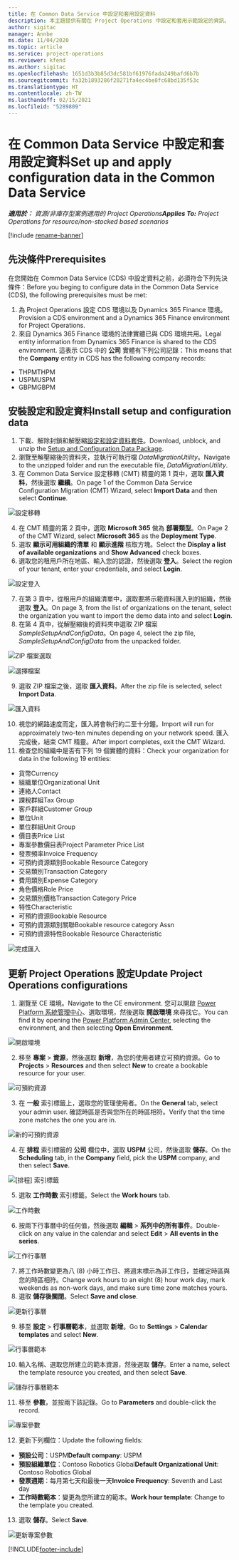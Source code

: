 ```yaml
---
title: 在 Common Data Service 中設定和套用設定資料
description: 本主題提供有關在 Project Operations 中設定和套用示範設定的資訊。
author: sigitac
manager: Annbe
ms.date: 11/04/2020
ms.topic: article
ms.service: project-operations
ms.reviewer: kfend
ms.author: sigitac
ms.openlocfilehash: 1651d3b3b85d3dc581bf61976fada249bafd6b7b
ms.sourcegitcommit: fa32b1893286f20271fa4ec4be8fc68bd135f53c
ms.translationtype: HT
ms.contentlocale: zh-TW
ms.lasthandoff: 02/15/2021
ms.locfileid: "5289809"
---
```

# <a name="set-up-and-apply-configuration-data-in-the-common-data-service"></a><span data-ttu-id="0d5e8-103">在 Common Data Service 中設定和套用設定資料</span><span class="sxs-lookup"><span data-stu-id="0d5e8-103">Set up and apply configuration data in the Common Data Service</span></span> 

<span data-ttu-id="0d5e8-104">_**適用於：** 資源/非庫存型案例適用的 Project Operations_</span><span class="sxs-lookup"><span data-stu-id="0d5e8-104">_**Applies To:** Project Operations for resource/non-stocked based scenarios_</span></span>

[!include [rename-banner](~/includes/cc-data-platform-banner.md)]

## <a name="prerequisites"></a><span data-ttu-id="0d5e8-105">先決條件</span><span class="sxs-lookup"><span data-stu-id="0d5e8-105">Prerequisites</span></span>

<span data-ttu-id="0d5e8-106">在您開始在 Common Data Service (CDS) 中設定資料之前，必須符合下列先決條件：</span><span class="sxs-lookup"><span data-stu-id="0d5e8-106">Before you beging to configure data in the Common Data Service (CDS), the following prerequisites must be met:</span></span>

1.  <span data-ttu-id="0d5e8-107">為 Project Operations 設定 CDS 環境以及 Dynamics 365 Finance 環境。</span><span class="sxs-lookup"><span data-stu-id="0d5e8-107">Provision a CDS environment and a Dynamics 365 Finance environment for Project Operations.</span></span>
2.  <span data-ttu-id="0d5e8-108">來自 Dynamics 365 Finance 環境的法律實體已與 CDS 環境共用。</span><span class="sxs-lookup"><span data-stu-id="0d5e8-108">Legal entity information from Dynamics 365 Finance is shared to the CDS environment.</span></span> <span data-ttu-id="0d5e8-109">這表示 CDS 中的 **公司** 實體有下列公司記錄：</span><span class="sxs-lookup"><span data-stu-id="0d5e8-109">This means that the **Company** entity in CDS has the following company records:</span></span>
  - <span data-ttu-id="0d5e8-110">THPM</span><span class="sxs-lookup"><span data-stu-id="0d5e8-110">THPM</span></span>
  - <span data-ttu-id="0d5e8-111">USPM</span><span class="sxs-lookup"><span data-stu-id="0d5e8-111">USPM</span></span>
  - <span data-ttu-id="0d5e8-112">GBPM</span><span class="sxs-lookup"><span data-stu-id="0d5e8-112">GBPM</span></span>

## <a name="install-setup-and-configuration-data"></a><span data-ttu-id="0d5e8-113">安裝設定和設定資料</span><span class="sxs-lookup"><span data-stu-id="0d5e8-113">Install setup and configuration data</span></span>

1. <span data-ttu-id="0d5e8-114">下載、解除封鎖和解壓縮[設定和設定資料套件](https://download.microsoft.com/download/1/3/4/1349369c-6209-42b7-b3b4-5be0e67cacd8/ProjOpsSampleSetupData-%20Integrated%20UR1.zip)。</span><span class="sxs-lookup"><span data-stu-id="0d5e8-114">Download, unblock, and unzip the [Setup and Configuration Data Package](https://download.microsoft.com/download/1/3/4/1349369c-6209-42b7-b3b4-5be0e67cacd8/ProjOpsSampleSetupData-%20Integrated%20UR1.zip).</span></span>
2. <span data-ttu-id="0d5e8-115">瀏覽至解壓縮後的資料夾，並執行可執行檔 *DataMigrationUtility*。</span><span class="sxs-lookup"><span data-stu-id="0d5e8-115">Navigate to the unzipped folder and run the executable file, *DataMigrationUtility*.</span></span>
3. <span data-ttu-id="0d5e8-116">在 Common Data Service 設定移轉 (CMT) 精靈的第 1 頁中，選取 **匯入資料**，然後選取 **繼續**。</span><span class="sxs-lookup"><span data-stu-id="0d5e8-116">On page 1 of the Common Data Service Configuration Migration (CMT) Wizard, select **Import Data** and then select **Continue**.</span></span>

![設定移轉](./media/1ConfigurationMigration.png)

4. <span data-ttu-id="0d5e8-118">在 CMT 精靈的第 2 頁中，選取 **Microsoft 365** 做為 **部署類型**。</span><span class="sxs-lookup"><span data-stu-id="0d5e8-118">On Page 2 of the CMT Wizard, select **Microsoft 365** as the **Deployment Type**.</span></span>
5. <span data-ttu-id="0d5e8-119">選取 **顯示可用組織的清單** 和 **顯示進階** 核取方塊。</span><span class="sxs-lookup"><span data-stu-id="0d5e8-119">Select the **Display a list of available organizations** and **Show Advanced** check boxes.</span></span>
6. <span data-ttu-id="0d5e8-120">選取您的租用戶所在地區、輸入您的認證，然後選取 **登入**。</span><span class="sxs-lookup"><span data-stu-id="0d5e8-120">Select the region of your tenant, enter your credentials, and select **Login**.</span></span>

![設定登入](./media/2ConfigurationSignin.png)

7. <span data-ttu-id="0d5e8-122">在第 3 頁中，從租用戶的組織清單中，選取要將示範資料匯入到的組織，然後選取 **登入**。</span><span class="sxs-lookup"><span data-stu-id="0d5e8-122">On page 3, from the list of organizations on the tenant, select the organization you want to import the demo data into and select **Login**.</span></span>
8. <span data-ttu-id="0d5e8-123">在第 4 頁中，從解壓縮後的資料夾中選取 ZIP 檔案 *SampleSetupAndConfigData*。</span><span class="sxs-lookup"><span data-stu-id="0d5e8-123">On page 4, select the zip file, *SampleSetupAndConfigData* from the unpacked folder.</span></span>

![ZIP 檔案選取](./media/3ZipFile.png)

![選擇檔案](./media/4SelectAFile.png)

9. <span data-ttu-id="0d5e8-126">選取 ZIP 檔案之後，選取 **匯入資料**。</span><span class="sxs-lookup"><span data-stu-id="0d5e8-126">After the zip file is selected, select **Import Data**.</span></span>

![匯入資料​​](./media/5ImportData.png)

10. <span data-ttu-id="0d5e8-128">視您的網路速度而定，匯入將會執行約二至十分鐘。</span><span class="sxs-lookup"><span data-stu-id="0d5e8-128">Import will run for approximately two-ten minutes depending on your network speed.</span></span> <span data-ttu-id="0d5e8-129">匯入完成後，結束 CMT 精靈。</span><span class="sxs-lookup"><span data-stu-id="0d5e8-129">After import completes, exit the CMT Wizard.</span></span> 
11. <span data-ttu-id="0d5e8-130">檢查您的組織中是否有下列 19 個實體的資料：</span><span class="sxs-lookup"><span data-stu-id="0d5e8-130">Check your organization for data in the following 19 entities:</span></span>

  - <span data-ttu-id="0d5e8-131">貨幣</span><span class="sxs-lookup"><span data-stu-id="0d5e8-131">Currency</span></span>
  - <span data-ttu-id="0d5e8-132">組織單位</span><span class="sxs-lookup"><span data-stu-id="0d5e8-132">Organizational Unit</span></span>
  - <span data-ttu-id="0d5e8-133">連絡人</span><span class="sxs-lookup"><span data-stu-id="0d5e8-133">Contact</span></span>
  - <span data-ttu-id="0d5e8-134">課稅群組</span><span class="sxs-lookup"><span data-stu-id="0d5e8-134">Tax Group</span></span>
  - <span data-ttu-id="0d5e8-135">客戶群組</span><span class="sxs-lookup"><span data-stu-id="0d5e8-135">Customer Group</span></span>
  - <span data-ttu-id="0d5e8-136">單位</span><span class="sxs-lookup"><span data-stu-id="0d5e8-136">Unit</span></span>
  - <span data-ttu-id="0d5e8-137">單位群組</span><span class="sxs-lookup"><span data-stu-id="0d5e8-137">Unit Group</span></span>
  - <span data-ttu-id="0d5e8-138">價目表</span><span class="sxs-lookup"><span data-stu-id="0d5e8-138">Price List</span></span>
  - <span data-ttu-id="0d5e8-139">專案參數價目表</span><span class="sxs-lookup"><span data-stu-id="0d5e8-139">Project Parameter Price List</span></span>
  - <span data-ttu-id="0d5e8-140">發票頻率</span><span class="sxs-lookup"><span data-stu-id="0d5e8-140">Invoice Frequency</span></span>
  - <span data-ttu-id="0d5e8-141">可預約資源類別</span><span class="sxs-lookup"><span data-stu-id="0d5e8-141">Bookable Resource Category</span></span>
  - <span data-ttu-id="0d5e8-142">交易類別</span><span class="sxs-lookup"><span data-stu-id="0d5e8-142">Transaction Category</span></span>
  - <span data-ttu-id="0d5e8-143">費用類別</span><span class="sxs-lookup"><span data-stu-id="0d5e8-143">Expense Category</span></span>
  - <span data-ttu-id="0d5e8-144">角色價格</span><span class="sxs-lookup"><span data-stu-id="0d5e8-144">Role Price</span></span>
  - <span data-ttu-id="0d5e8-145">交易類別價格</span><span class="sxs-lookup"><span data-stu-id="0d5e8-145">Transaction Category Price</span></span>
  - <span data-ttu-id="0d5e8-146">特性</span><span class="sxs-lookup"><span data-stu-id="0d5e8-146">Characteristic</span></span>
  - <span data-ttu-id="0d5e8-147">可預約資源</span><span class="sxs-lookup"><span data-stu-id="0d5e8-147">Bookable Resource</span></span>
  - <span data-ttu-id="0d5e8-148">可預約資源類別關聯</span><span class="sxs-lookup"><span data-stu-id="0d5e8-148">Bookable resource category Assn</span></span>
  - <span data-ttu-id="0d5e8-149">可預約資源特性</span><span class="sxs-lookup"><span data-stu-id="0d5e8-149">Bookable Resource Characteristic</span></span>

![完成匯入](./media/6CompleteImport.png)

## <a name="update-project-operations-configurations"></a><span data-ttu-id="0d5e8-151">更新 Project Operations 設定</span><span class="sxs-lookup"><span data-stu-id="0d5e8-151">Update Project Operations configurations</span></span>

1. <span data-ttu-id="0d5e8-152">瀏覽至 CE 環境。</span><span class="sxs-lookup"><span data-stu-id="0d5e8-152">Navigate to the CE environment.</span></span> <span data-ttu-id="0d5e8-153">您可以開啟 [Power Platform 系統管理中心](https://admin.powerplatform.microsoft.com/environments)、選取環境，然後選取 **開啟環境** 來尋找它。</span><span class="sxs-lookup"><span data-stu-id="0d5e8-153">You can find it by opening the [Power Platform Admin Center](https://admin.powerplatform.microsoft.com/environments), selecting the environment, and then selecting **Open Environment**.</span></span> 

![開啟環境](./media/7OpenEnvironment.png)

2. <span data-ttu-id="0d5e8-155">移至 **專案** > **資源**，然後選取 **新增**，為您的使用者建立可預約資源。</span><span class="sxs-lookup"><span data-stu-id="0d5e8-155">Go to **Projects** > **Resources** and then select **New** to create a bookable resource for your user.</span></span>

![可預約資源](./media/8BookableResources.png)

3. <span data-ttu-id="0d5e8-157">在 **一般** 索引標籤上，選取您的管理使用者。</span><span class="sxs-lookup"><span data-stu-id="0d5e8-157">On the **General** tab, select your admin user.</span></span> <span data-ttu-id="0d5e8-158">確認時區是否與您所在的時區相符。</span><span class="sxs-lookup"><span data-stu-id="0d5e8-158">Verify that the time zone matches the one you are in.</span></span> 

![新的可預約資源](./media/9NewBookableResource.png)

4. <span data-ttu-id="0d5e8-160">在 **排程** 索引標籤的 **公司** 欄位中，選取 **USPM** 公司，然後選取 **儲存**。</span><span class="sxs-lookup"><span data-stu-id="0d5e8-160">On the **Scheduling** tab, in the **Company** field, pick the **USPM** company, and then select **Save**.</span></span> 

![[排程] 索引標籤](./media/10SchedulingTab.png)

5. <span data-ttu-id="0d5e8-162">選取 **工作時數** 索引標籤。</span><span class="sxs-lookup"><span data-stu-id="0d5e8-162">Select the **Work hours** tab.</span></span>  

![工作時數](./media/11WorkHours.png)

6. <span data-ttu-id="0d5e8-164">按兩下行事曆中的任何值，然後選取 **編輯** > **系列中的所有事件**。</span><span class="sxs-lookup"><span data-stu-id="0d5e8-164">Double-click on any value in the calendar and select **Edit** > **All events in the series**.</span></span> 

![工作行事曆](./media/12WorkCalendar.png)

7. <span data-ttu-id="0d5e8-166">將工作時數變更為八 (8) 小時工作日、將週末標示為非工作日，並確定時區與您的時區相符。</span><span class="sxs-lookup"><span data-stu-id="0d5e8-166">Change work hours to an eight (8) hour work day, mark weekends as non-work days, and make sure time zone matches yours.</span></span> 
8. <span data-ttu-id="0d5e8-167">選取 **儲存後關閉**。</span><span class="sxs-lookup"><span data-stu-id="0d5e8-167">Select **Save and close**.</span></span>

![更新行事曆](./media/13UpdateCalendar.png)

9. <span data-ttu-id="0d5e8-169">移至 **設定** > **行事曆範本**，並選取 **新增**。</span><span class="sxs-lookup"><span data-stu-id="0d5e8-169">Go to **Settings** > **Calendar templates** and select **New**.</span></span>
 
 ![行事曆範本](./media/14CalendarTemplates.png)
 
 10. <span data-ttu-id="0d5e8-171">輸入名稱、選取您所建立的範本資源，然後選取 **儲存**。</span><span class="sxs-lookup"><span data-stu-id="0d5e8-171">Enter a name, select the template resource you created, and then select **Save**.</span></span> 
 
 ![儲存行事曆範本](./media/15SaveCalendarTemplate.png)
 
 11. <span data-ttu-id="0d5e8-173">移至 **參數**，並按兩下該記錄。</span><span class="sxs-lookup"><span data-stu-id="0d5e8-173">Go to **Parameters** and double-click the record.</span></span> 
 
 ![專案參數](./media/16ProjectParameters.png)
 
12. <span data-ttu-id="0d5e8-175">更新下列欄位：</span><span class="sxs-lookup"><span data-stu-id="0d5e8-175">Update the following fields:</span></span>

 - <span data-ttu-id="0d5e8-176">**預設公司**：USPM</span><span class="sxs-lookup"><span data-stu-id="0d5e8-176">**Default company**: USPM</span></span>
 - <span data-ttu-id="0d5e8-177">**預設組織單位**：Contoso Robotics Global</span><span class="sxs-lookup"><span data-stu-id="0d5e8-177">**Default Organizational Unit**: Contoso Robotics Global</span></span>
 - <span data-ttu-id="0d5e8-178">**發票週期**：每月第七天和最後一天</span><span class="sxs-lookup"><span data-stu-id="0d5e8-178">**Invoice Frequency**: Seventh and Last day</span></span>
 - <span data-ttu-id="0d5e8-179">**工作時數範本**：變更為您所建立的範本。</span><span class="sxs-lookup"><span data-stu-id="0d5e8-179">**Work hour template**: Change to the template you created.</span></span>

13. <span data-ttu-id="0d5e8-180">選取 **儲存**。</span><span class="sxs-lookup"><span data-stu-id="0d5e8-180">Select **Save**.</span></span> 

![更新專案參數](./media/17UpdatedProjectParameters.png)


[!INCLUDE[footer-include](../includes/footer-banner.md)]
